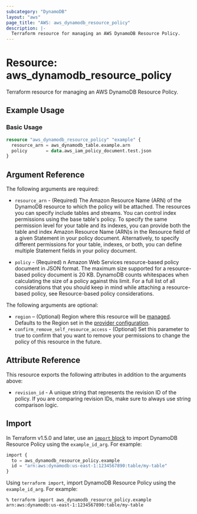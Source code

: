 ```yaml
---
subcategory: "DynamoDB"
layout: "aws"
page_title: "AWS: aws_dynamodb_resource_policy"
description: |-
  Terraform resource for managing an AWS DynamoDB Resource Policy.
---
```


# Resource: aws_dynamodb_resource_policy

Terraform resource for managing an AWS DynamoDB Resource Policy.

## Example Usage

### Basic Usage

```terraform
resource "aws_dynamodb_resource_policy" "example" {
  resource_arn = aws_dynamodb_table.example.arn
  policy       = data.aws_iam_policy_document.test.json
}
```

## Argument Reference

The following arguments are required:

* `resource_arn` - (Required) The Amazon Resource Name (ARN) of the DynamoDB resource to which the policy will be attached. The resources you can specify include tables and streams. You can control index permissions using the base table's policy. To specify the same permission level for your table and its indexes, you can provide both the table and index Amazon Resource Name (ARN)s in the Resource field of a given Statement in your policy document. Alternatively, to specify different permissions for your table, indexes, or both, you can define multiple Statement fields in your policy document.

* `policy` - (Required) n Amazon Web Services resource-based policy document in JSON format. The maximum size supported for a resource-based policy document is 20 KB. DynamoDB counts whitespaces when calculating the size of a policy against this limit. For a full list of all considerations that you should keep in mind while attaching a resource-based policy, see Resource-based policy considerations.

The following arguments are optional:

* `region` – (Optional) Region where this resource will be [managed](https://docs.aws.amazon.com/general/latest/gr/rande.html#regional-endpoints). Defaults to the Region set in the [provider configuration](https://registry.terraform.io/providers/hashicorp/aws/latest/docs#aws-configuration-reference).
* `confirm_remove_self_resource_access` - (Optional) Set this parameter to true to confirm that you want to remove your permissions to change the policy of this resource in the future.

## Attribute Reference

This resource exports the following attributes in addition to the arguments above:

* `revision_id` -  A unique string that represents the revision ID of the policy. If you are comparing revision IDs, make sure to always use string comparison logic.

## Import

In Terraform v1.5.0 and later, use an [`import` block](https://developer.hashicorp.com/terraform/language/import) to import DynamoDB Resource Policy using the `example_id_arg`. For example:

```terraform
import {
  to = aws_dynamodb_resource_policy.example
  id = "arn:aws:dynamodb:us-east-1:1234567890:table/my-table"
}
```

Using `terraform import`, import DynamoDB Resource Policy using the `example_id_arg`. For example:

```console
% terraform import aws_dynamodb_resource_policy.example arn:aws:dynamodb:us-east-1:1234567890:table/my-table
```
